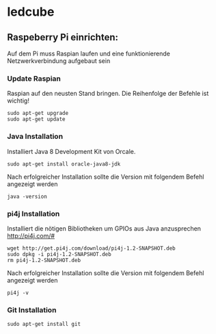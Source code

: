 # ledcube

## Raspeberry Pi einrichten:
Auf dem Pi muss Raspian laufen und eine funktionierende Netzwerkverbindung aufgebaut sein

### Update Raspian
Raspian auf den neusten Stand bringen. Die Reihenfolge der Befehle ist wichtig!
```
sudo apt-get upgrade
sudo apt-get update
```

### Java Installation
Installiert Java 8 Development Kit von Orcale.
```
sudo apt-get install oracle-java8-jdk
```
Nach erfolgreicher Installation sollte die Version mit folgendem Befehl angezeigt werden
```
java -version
```

### pi4j Installation
Installiert die nötigen Bibliotheken um GPIOs aus Java anzusprechen
http://pi4j.com/#
```
wget http://get.pi4j.com/download/pi4j-1.2-SNAPSHOT.deb
sudo dpkg -i pi4j-1.2-SNAPSHOT.deb
rm pi4j-1.2-SNAPSHOT.deb
```
Nach erfolgreicher Installation sollte die Version mit folgendem Befehl angezeigt werden
```
pi4j -v
```

### Git Installation
```
sudo apt-get install git
```
